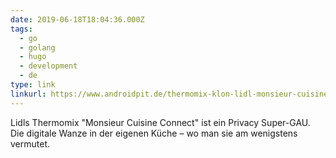 ```yaml
---
date: 2019-06-18T18:04:36.000Z
tags:
  - go
  - golang
  - hugo
  - development
  - de
type: link
linkurl: https://www.androidpit.de/thermomix-klon-lidl-monsieur-cuisine-connect-sicherheit
---
```

Lidls Thermomix "Monsieur Cuisine Connect" ist ein Privacy Super-GAU. Die digitale Wanze in der eigenen Küche – wo man sie am wenigstens vermutet.
